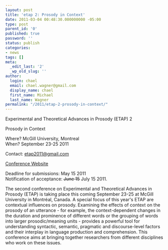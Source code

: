 ```yaml
---
layout: post
title: 'etap 2: Prosody in Context'
date: 2011-03-04 00:48:30.000000000 -05:00
type: post
parent_id: '0'
published: true
password: ''
status: publish
categories:
- news
tags: []
meta:
  _edit_last: '2'
  _wp_old_slug: ''
author:
  login: chael
  email: chael.wagner@gmail.com
  display_name: chael
  first_name: Michael
  last_name: Wagner
permalink: "/2011/etap-2-prosody-in-context/"
---
```

Experimental and Theoretical Advances in Prosody (ETAP) 2

Prosody in Context

Where? McGill University, Montreal  
When? September 23-25 2011

Contact: etap2011@gmail.com

[Conference Website](http://prosodylab.org/etap)

Deadline for submissions: May 15 2011  
Notification of acceptance: ~~June 15~~ July 15 2011.

The second conference on Experimental and Theoretical Advances in Prosody (ETAP) is taking place this coming September 23-25 at McGill University in Montréal, Canada. A special focus of this year's ETAP are contextual influences on prosody. Examining the effects of context on the prosody of an utterance - for example, the context-dependent changes in the duration and prominence of different words or the grouping of words into larger prosodic/meaning units - provides a powerful tool for understanding syntactic, semantic, pragmatic and discourse-level factors and their interplay in language production and comprehension. This conference aims at bringing together researchers from different disciplines who work on these issues.

